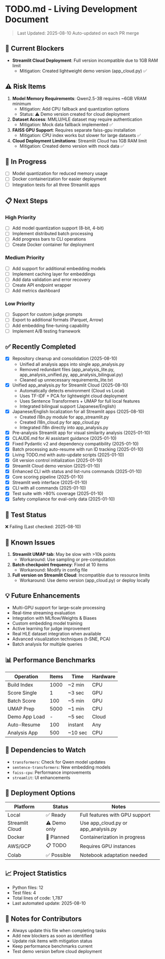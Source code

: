 # TODO.md - Living Development Document

> Last Updated: 2025-08-10
> Auto-updated on each PR merge

## 🚨 Current Blockers
- **Streamlit Cloud Deployment**: Full version incompatible due to 1GB RAM limit
  - Mitigation: Created lightweight demo version (app_cloud.py) ✅

## ⚠️ Risk Items
1. **Model Memory Requirements**: Qwen2.5-3B requires ~6GB VRAM minimum
   - Mitigation: Add CPU fallback and quantization options
   - Status: ⚠️ Demo version created for cloud deployment
2. **Dataset Access**: MMLU/HLE dataset may require authentication
   - Mitigation: Mock data fallback implemented ✅
3. **FAISS GPU Support**: Requires separate faiss-gpu installation
   - Mitigation: CPU index works but slower for large datasets ✅
4. **Cloud Deployment Limitations**: Streamlit Cloud has 1GB RAM limit
   - Mitigation: Created demo version with mock data ✅

## 🔄 In Progress
- [ ] Model quantization for reduced memory usage
- [ ] Docker containerization for easier deployment
- [ ] Integration tests for all three Streamlit apps

## 📋 Next Steps

### High Priority
- [ ] Add model quantization support (8-bit, 4-bit)
- [ ] Implement distributed batch processing
- [ ] Add progress bars to CLI operations
- [ ] Create Docker container for deployment

### Medium Priority
- [ ] Add support for additional embedding models
- [ ] Implement caching layer for embeddings
- [ ] Add data validation and error recovery
- [ ] Create API endpoint wrapper
- [ ] Add metrics dashboard

### Low Priority
- [ ] Support for custom judge prompts
- [ ] Export to additional formats (Parquet, Arrow)
- [ ] Add embedding fine-tuning capability
- [ ] Implement A/B testing framework

## ✅ Recently Completed
- [x] Repository cleanup and consolidation (2025-08-10)
  - Unified all analysis apps into single app_analysis.py
  - Removed redundant files (app_analysis_lite.py, app_analysis_unified.py, app_analysis_bilingual.py)
  - Cleaned up unnecessary requirements_lite.txt
- [x] Unified app_analysis.py for Streamlit Cloud (2025-08-10)
  - Automatically detects environment (Cloud vs Local)
  - Uses TF-IDF + PCA for lightweight cloud deployment
  - Uses Sentence Transformers + UMAP for full local features
  - Integrated bilingual support (Japanese/English)
- [x] Japanese/English localization for all Streamlit apps (2025-08-10)
  - Created i18n.py module for app_streamlit.py
  - Created i18n_cloud.py for app_cloud.py
  - Integrated i18n directly into app_analysis.py
- [x] Pre-analysis Streamlit app for visual similarity analysis (2025-01-10)
- [x] CLAUDE.md for AI assistant guidance (2025-01-10)
- [x] Fixed Pydantic v2 and dependency compatibility (2025-01-10)
- [x] Batch processing auto-resume with run ID tracking (2025-01-10)
- [x] Living TODO.md with auto-update scripts (2025-01-10)
- [x] Git version control initialization (2025-01-10)
- [x] Streamlit Cloud demo version (2025-01-10)
- [x] Enhanced CLI with status and list-runs commands (2025-01-10)
- [x] Core scoring pipeline (2025-01-10)
- [x] Streamlit web interface (2025-01-10)
- [x] CLI with all commands (2025-01-10)
- [x] Test suite with >80% coverage (2025-01-10)
- [x] Safety compliance for eval-only data (2025-01-10)

## 🧪 Test Status
❌ Failing (Last checked: 2025-08-10)

## 🐛 Known Issues
1. **Streamlit UMAP tab**: May be slow with >10k points
   - Workaround: Use sampling or pre-computation
2. **Batch checkpoint frequency**: Fixed at 10 items
   - Workaround: Modify in config file
3. **Full version on Streamlit Cloud**: Incompatible due to resource limits
   - Workaround: Use demo version (app_cloud.py) or deploy locally

## 💡 Future Enhancements
- Multi-GPU support for large-scale processing
- Real-time streaming evaluation
- Integration with MLflow/Weights & Biases
- Custom embedding model training
- Active learning for judge improvement
- Real HLE dataset integration when available
- Advanced visualization techniques (t-SNE, PCA)
- Batch analysis for multiple queries

## 📊 Performance Benchmarks
| Operation | Items | Time | Hardware |
|-----------|-------|------|----------|
| Build Index | 1000 | ~2 min | CPU |
| Score Single | 1 | ~3 sec | GPU |
| Batch Score | 100 | ~5 min | GPU |
| UMAP Prep | 5000 | ~1 min | CPU |
| Demo App Load | - | ~5 sec | Cloud |
| Auto-Resume | 100 | instant | Any |
| Analysis App | 500 | ~10 sec | CPU |

## 🔗 Dependencies to Watch
- `transformers`: Check for Qwen model updates
- `sentence-transformers`: New embedding models
- `faiss-cpu`: Performance improvements
- `streamlit`: UI enhancements

## 🚀 Deployment Options
| Platform | Status | Notes |
|----------|--------|-------|
| Local | ✅ Ready | Full features with GPU support |
| Streamlit Cloud | ⚠️ Demo only | Use app_cloud.py or app_analysis.py |
| Docker | 🔄 Planned | Containerization in progress |
| AWS/GCP | 📋 TODO | Requires GPU instances |
| Colab | ✅ Possible | Notebook adaptation needed |




## 📈 Project Statistics
- Python files: 12
- Test files: 4
- Total lines of code: 1,787
- Last automated update: 2025-08-10

## 📝 Notes for Contributors
- Always update this file when completing tasks
- Add new blockers as soon as identified
- Update risk items with mitigation status
- Keep performance benchmarks current
- Test demo version before cloud deployment
